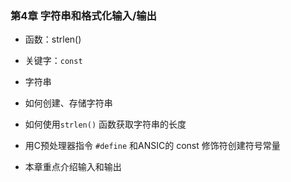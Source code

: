 ### 第4章 字符串和格式化输入/输出
* 函数：strlen()

* 关键字：`const`

* 字符串

* 如何创建、存储字符串

* 如何使用`strlen()` 函数获取字符串的长度

* 用C预处理器指令 `#define` 和ANSIC的 const 修饰符创建符号常量

* 本章重点介绍输入和输出
